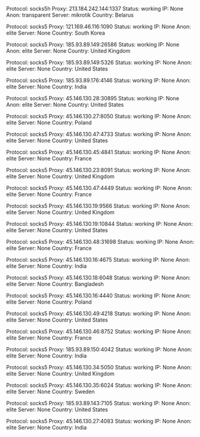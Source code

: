 Protocol: socks5h
Proxy: 213.184.242.144:1337
Status: working
IP: None
Anon: transparent
Server: mikrotik
Country: Belarus

Protocol: socks5
Proxy: 121.169.46.116:1090
Status: working
IP: None
Anon: elite
Server: None
Country: South Korea

Protocol: socks5
Proxy: 185.93.89.149:26586
Status: working
IP: None
Anon: elite
Server: None
Country: United Kingdom

Protocol: socks5
Proxy: 185.93.89.149:5326
Status: working
IP: None
Anon: elite
Server: None
Country: United States

Protocol: socks5
Proxy: 185.93.89.176:4146
Status: working
IP: None
Anon: elite
Server: None
Country: India

Protocol: socks5
Proxy: 45.146.130.28:30895
Status: working
IP: None
Anon: elite
Server: None
Country: United States

Protocol: socks5
Proxy: 45.146.130.27:8050
Status: working
IP: None
Anon: elite
Server: None
Country: Poland

Protocol: socks5
Proxy: 45.146.130.47:4733
Status: working
IP: None
Anon: elite
Server: None
Country: United States

Protocol: socks5
Proxy: 45.146.130.45:4841
Status: working
IP: None
Anon: elite
Server: None
Country: France

Protocol: socks5
Proxy: 45.146.130.23:8091
Status: working
IP: None
Anon: elite
Server: None
Country: United Kingdom

Protocol: socks5
Proxy: 45.146.130.47:4449
Status: working
IP: None
Anon: elite
Server: None
Country: France

Protocol: socks5
Proxy: 45.146.130.19:9566
Status: working
IP: None
Anon: elite
Server: None
Country: United Kingdom

Protocol: socks5
Proxy: 45.146.130.19:10844
Status: working
IP: None
Anon: elite
Server: None
Country: United States

Protocol: socks5
Proxy: 45.146.130.48:31698
Status: working
IP: None
Anon: elite
Server: None
Country: France

Protocol: socks5
Proxy: 45.146.130.16:4675
Status: working
IP: None
Anon: elite
Server: None
Country: India

Protocol: socks5
Proxy: 45.146.130.18:6048
Status: working
IP: None
Anon: elite
Server: None
Country: Bangladesh

Protocol: socks5
Proxy: 45.146.130.16:4440
Status: working
IP: None
Anon: elite
Server: None
Country: Poland

Protocol: socks5
Proxy: 45.146.130.49:4218
Status: working
IP: None
Anon: elite
Server: None
Country: United States

Protocol: socks5
Proxy: 45.146.130.46:8752
Status: working
IP: None
Anon: elite
Server: None
Country: France

Protocol: socks5
Proxy: 185.93.89.150:4042
Status: working
IP: None
Anon: elite
Server: None
Country: India

Protocol: socks5
Proxy: 45.146.130.34:5050
Status: working
IP: None
Anon: elite
Server: None
Country: United Kingdom

Protocol: socks5
Proxy: 45.146.130.35:6024
Status: working
IP: None
Anon: elite
Server: None
Country: Sweden

Protocol: socks5
Proxy: 185.93.89.143:7105
Status: working
IP: None
Anon: elite
Server: None
Country: United States

Protocol: socks5
Proxy: 45.146.130.27:4083
Status: working
IP: None
Anon: elite
Server: None
Country: India


